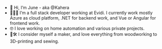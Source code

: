 - 👋 Hi, I’m June - aka @Kahera
- 👩🏼‍💻 I’m a full stack developer working at Evidi. I currently work mostly Azure as cloud platform, .NET for backend work, and Vue or Angular for frontend work. 
- 🤓 I love working on home automation and various private projects.
- 🧵🛠️ I consider myself a maker, and love everything from woodworking to 3D-printing and sewing.

<!---
Kahera/Kahera is a ✨ special ✨ repository because its `README.md` (this file) appears on your GitHub profile.
You can click the Preview link to take a look at your changes.
--->
